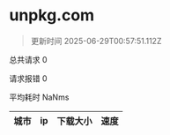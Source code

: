 
  # unpkg.com

  > 更新时间 2025-06-29T00:57:51.112Z
  
  总共请求 0

  请求报错 0

  平均耗时 NaNms

|城市|ip|下载大小|速度|
|-----|----------|---|---|

  